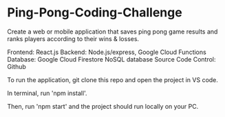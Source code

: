 # Ping-Pong-Coding-Challenge
Create a web or mobile application that saves ping pong game results and ranks players according to their wins &amp; losses.

Frontend: React.js
Backend: Node.js/express, Google Cloud Functions
Database: Google Cloud Firestore NoSQL database
Source Code Control: Github

To run the application, git clone this repo and open the project in VS code. 

In terminal, run 'npm install'.

Then, run 'npm start' and the project should run locally on your PC. 
